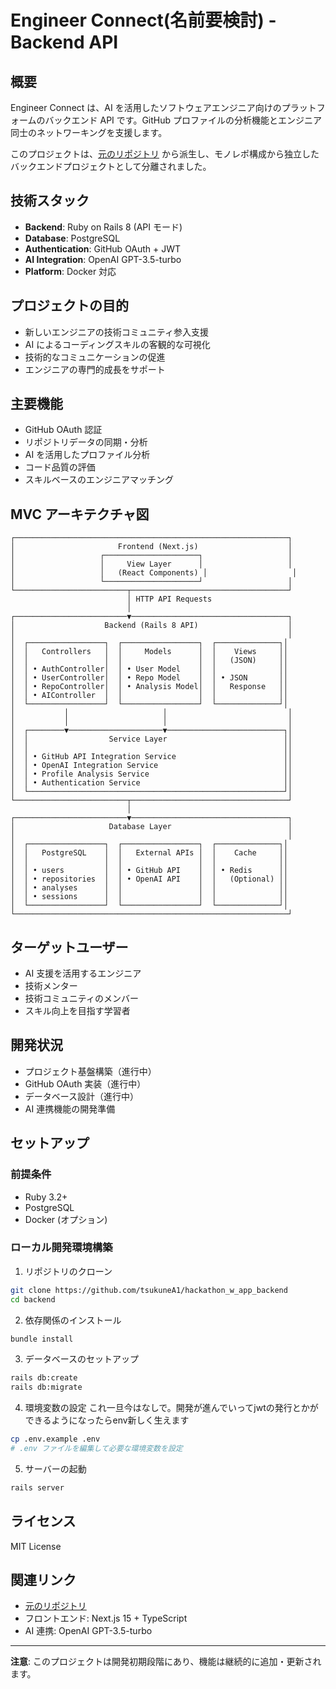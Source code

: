 # Engineer Connect(名前要検討) - Backend API

## 概要

Engineer Connect は、AI を活用したソフトウェアエンジニア向けのプラットフォームのバックエンド API です。GitHub プロファイルの分析機能とエンジニア同士のネットワーキングを支援します。

このプロジェクトは、[元のリポジトリ](https://github.com/tsukuneA1/hackathon_w_app) から派生し、モノレポ構成から独立したバックエンドプロジェクトとして分離されました。

## 技術スタック

- **Backend**: Ruby on Rails 8 (API モード)
- **Database**: PostgreSQL
- **Authentication**: GitHub OAuth + JWT
- **AI Integration**: OpenAI GPT-3.5-turbo
- **Platform**: Docker 対応

## プロジェクトの目的

- 新しいエンジニアの技術コミュニティ参入支援
- AI によるコーディングスキルの客観的な可視化
- 技術的なコミュニケーションの促進
- エンジニアの専門的成長をサポート

## 主要機能

- GitHub OAuth 認証
- リポジトリデータの同期・分析
- AI を活用したプロファイル分析
- コード品質の評価
- スキルベースのエンジニアマッチング

## MVC アーキテクチャ図

```
┌─────────────────────────────────────────────────────────────┐
│                       Frontend (Next.js)                    │
│                   ┌─────────────────────┐                   │
│                   │     View Layer      │                   │
│                   │   (React Components) │                   │
│                   └─────────────────────┘                   │
└─────────────────────────┬───────────────────────────────────┘
                          │ HTTP API Requests
                          │
┌─────────────────────────▼───────────────────────────────────┐
│                    Backend (Rails 8 API)                    │
│                                                             │
│  ┌─────────────────┐  ┌─────────────────┐  ┌──────────────┐│
│  │   Controllers   │  │     Models      │  │    Views     ││
│  │                 │  │                 │  │   (JSON)     ││
│  │ • AuthController│  │ • User Model    │  │              ││
│  │ • UserController│  │ • Repo Model    │  │ • JSON       ││
│  │ • RepoController│  │ • Analysis Model│  │   Response   ││
│  │ • AIController  │  │                 │  │              ││
│  └─────────────────┘  └─────────────────┘  └──────────────┘│
│           │                     │                           │
│           │                     │                           │
│  ┌────────▼─────────────────────▼──────────────────────────┐│
│  │                  Service Layer                          ││
│  │                                                         ││
│  │ • GitHub API Integration Service                        ││
│  │ • OpenAI Integration Service                            ││
│  │ • Profile Analysis Service                              ││
│  │ • Authentication Service                                ││
│  └─────────────────────────────────────────────────────────┘│
└─────────────────────────┬───────────────────────────────────┘
                          │
┌─────────────────────────▼───────────────────────────────────┐
│                     Database Layer                          │
│                                                             │
│  ┌─────────────────┐  ┌─────────────────┐  ┌──────────────┐│
│  │   PostgreSQL    │  │   External APIs │  │    Cache     ││
│  │                 │  │                 │  │              ││
│  │ • users         │  │ • GitHub API    │  │ • Redis      ││
│  │ • repositories  │  │ • OpenAI API    │  │   (Optional) ││
│  │ • analyses      │  │                 │  │              ││
│  │ • sessions      │  │                 │  │              ││
│  └─────────────────┘  └─────────────────┘  └──────────────┘│
└─────────────────────────────────────────────────────────────┘
```

## ターゲットユーザー

- AI 支援を活用するエンジニア
- 技術メンター
- 技術コミュニティのメンバー
- スキル向上を目指す学習者

## 開発状況

- プロジェクト基盤構築（進行中）
- GitHub OAuth 実装（進行中）
- データベース設計（進行中）
- AI 連携機能の開発準備

## セットアップ

### 前提条件

- Ruby 3.2+
- PostgreSQL
- Docker (オプション)

### ローカル開発環境構築

1. リポジトリのクローン
```bash
git clone https://github.com/tsukuneA1/hackathon_w_app_backend
cd backend
```

2. 依存関係のインストール
```bash
bundle install
```

3. データベースのセットアップ
```bash
rails db:create
rails db:migrate
```

4. 環境変数の設定
これ一旦今はなしで。開発が進んでいってjwtの発行とかができるようになったらenv新しく生えます
```bash
cp .env.example .env
# .env ファイルを編集して必要な環境変数を設定
```

5. サーバーの起動
```bash
rails server
```

## ライセンス

MIT License

## 関連リンク

- [元のリポジトリ](https://github.com/tsukuneA1/hackathon_w_app)
- フロントエンド: Next.js 15 + TypeScript
- AI 連携: OpenAI GPT-3.5-turbo

---

**注意**: このプロジェクトは開発初期段階にあり、機能は継続的に追加・更新されます。
